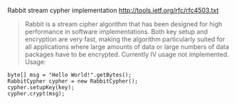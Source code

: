Rabbit stream cypher implementation http://tools.ietf.org/rfc/rfc4503.txt   
> Rabbit is a stream cipher algorithm that has been designed for high
> performance in software implementations.  Both key setup and
> encryption are very fast, making the algorithm particularly suited
> for all applications where large amounts of data or large numbers of
> data packages have to be encrypted.
Currently IV usage not implemented.   
Usage:

    byte[] msg = "Hello World!".getBytes();
    RabbitCypher cypher = new RabbitCypher();
    cypher.setupKey(key);
    cypher.crypt(msg);

